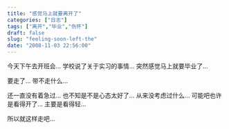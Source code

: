 ```yaml
---
title: "感觉马上就要离开了"
categories: ["日志"]
tags: ["离开","毕业","伤怀"]
draft: false
slug: "feeling-soon-left-the"
date: "2008-11-03 22:56:00"
---
```


今天下午去开班会... 
学校说了关于实习的事情... 
突然感觉马上就要毕业了... 

要走了... 
带不走什么... 

还一直没有着急过... 
也不知是不是心态太好了... 
从来没考虑过什么... 
可能吧也许是看得开了... 
主要是看得轻... 

所以就这样走吧...

